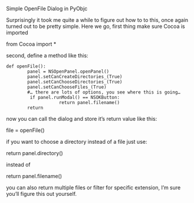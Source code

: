 Simple OpenFile Dialog in PyObjc

Surprisingly it took me quite a while to figure out how to to this, once again turned out to be pretty simple.
Here we go, first thing make sure Cocoa is imported

from Cocoa import * 

second, define a method like this:

	def openFile():
	        panel = NSOpenPanel.openPanel()
	        panel.setCanCreateDirectories_(True)
	        panel.setCanChooseDirectories_(True)
	        panel.setCanChooseFiles_(True)
	        #… there are lots of options, you see where this is going…
	         if panel.runModal() == NSOKButton:
	                    return panel.filename()
	        return 

now you can call the dialog and store it’s return value like this:

file = openFile()

if you want to choose a directory instead of a file just use:

return panel.directory()

instead of 

return panel.filename()

you can also return multiple files or filter for specific extension, I’m sure you’ll figure this out yourself.